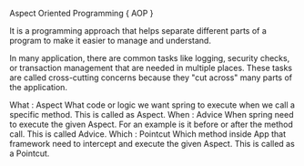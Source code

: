 Aspect Oriented Programming { AOP }

It is a programming approach that helps separate different parts of a program to make it easier to manage and understand.

In many application, there are common tasks like logging, security checks, or transaction management that are needed in multiple places. These tasks are called cross-cutting concerns because they "cut across" many parts of the application.


What : Aspect
	What code or logic we want spring to execute when we call a	specific method. This is called as Aspect.
When : Advice
	When spring need to execute the given Aspect. For an example is 	it before or after the method call. This is called Advice.
Which : Pointcut
	Which method inside App that framework need to intercept 	and execute the given Aspect. This is called as a Pointcut.
